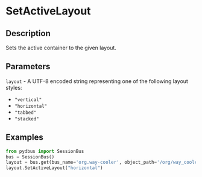 # SetActiveLayout

## Description
Sets the active container to the given layout.

## Parameters
`layout` - A UTF-8 encoded string representing one of the following layout styles:
* `"vertical"`
* `"horizontal"`
* `"tabbed"`
* `"stacked"`


## Examples
```python
from pydbus import SessionBus
bus = SessionBus()
layout = bus.get(bus_name='org.way-cooler', object_path='/org/way_cooler/Layout')
layout.SetActiveLayout("horizontal")
```
